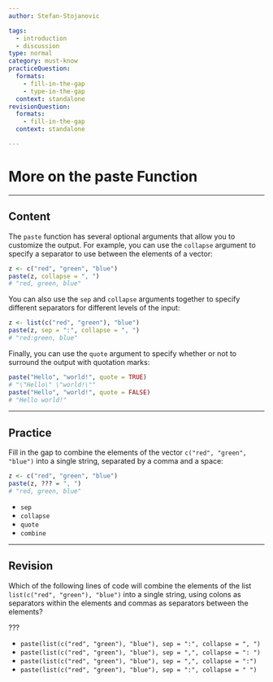 ```yaml
---
author: Stefan-Stojanovic

tags:
  - introduction
  - discussion
type: normal
category: must-know
practiceQuestion:
  formats:
    - fill-in-the-gap
    - type-in-the-gap
  context: standalone
revisionQuestion:
  formats:
    - fill-in-the-gap
  context: standalone

---
```


# More on the paste Function

---

## Content

The `paste` function has several optional arguments that allow you to customize the output. For example, you can use the `collapse` argument to specify a separator to use between the elements of a vector:
```r
z <- c("red", "green", "blue")
paste(z, collapse = ", ")  
# "red, green, blue"
```

You can also use the `sep` and `collapse` arguments together to specify different separators for different levels of the input:
```r
z <- list(c("red", "green"), "blue")
paste(z, sep = ":", collapse = ", ")
# "red:green, blue"
```

Finally, you can use the `quote` argument to specify whether or not to surround the output with quotation marks:

```r
paste("Hello", "world!", quote = TRUE)  
# "\"Hello\" \"world!\""
paste("Hello", "world!", quote = FALSE) 
# "Hello world!"
```

---
## Practice

Fill in the gap to combine the elements of the vector `c("red", "green", "blue")` into a single string, separated by a comma and a space:

```r
z <- c("red", "green", "blue")
paste(z, ??? = ", ")  
# "red, green, blue"
```

- `sep`
- `collapse`
- `quote`
- `combine`


---
## Revision

Which of the following lines of code will combine the elements of the list `list(c("red", "green"), "blue")` into a single string, using colons as separators within the elements and commas as separators between the elements?

???

- `paste(list(c("red", "green"), "blue"), sep = ":", collapse = ", ")`
- `paste(list(c("red", "green"), "blue"), sep = ",", collapse = ": ")`
- `paste(list(c("red", "green"), "blue"), sep = ",", collapse = ":")`
- `paste(list(c("red", "green"), "blue"), sep = ":", collapse = " ")`